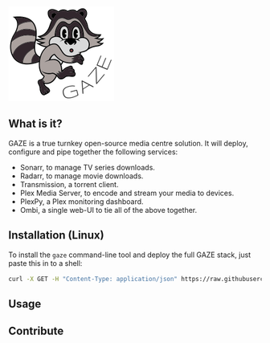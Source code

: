 ![GAZE project logo](docs/raccoon.png "GAZE project")

## What is it?
GAZE is a true turnkey open-source media centre solution. It will deploy, configure and pipe together the following services:
- Sonarr, to manage TV series downloads.
- Radarr, to manage movie downloads.
- Transmission, a torrent client.
- Plex Media Server, to encode and stream your media to devices.
- PlexPy, a Plex monitoring dashboard.
- Ombi, a single web-UI to tie all of the above together.

## Installation (Linux)
To install the `gaze` command-line tool and deploy the full GAZE stack, just paste this in to a shell:
```sh
curl -X GET -H "Content-Type: application/json" https://raw.githubusercontent.com/monokal/GAZE/master/gaze.sh > /usr/local/bin/gaze && chmod +x /usr/local/bin/gaze && gaze up
```

## Usage

## Contribute
